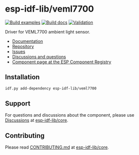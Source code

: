 # esp-idf-lib/veml7700

[![Build examples](https://github.com/esp-idf-lib/veml7700/actions/workflows//build.yml/badge.svg)](https://github.com/esp-idf-lib/veml7700/actions/workflows//build.yml)
[![Build docs](https://github.com/esp-idf-lib/veml7700/actions/workflows//build-docs.yml/badge.svg)](https://github.com/esp-idf-lib/veml7700/actions/workflows//build-docs.yml)
[![Validation](https://github.com/esp-idf-lib/veml7700/actions/workflows//validate-component.yml/badge.svg)](https://github.com/esp-idf-lib/veml7700/actions/workflows//validate-component.yml)

Driver for VEML7700 ambient light sensor.

* [Documentation](https://esp-idf-lib.github.io/veml7700/)
* [Repository](https://github.com/esp-idf-lib/veml7700)
* [Issues](https://github.com/esp-idf-lib/veml7700/issues)
* [Discussions and questions](https://github.com/esp-idf-lib/core/discussions)
* [Component page at the ESP Component Registry](https://components.espressif.com/components/esp-idf-lib/veml7700)

## Installation

```sh
idf.py add-dependency esp-idf-lib/veml7700
```

## Support

For questions and discussions about the component, please use
[Discussions](https://github.com/esp-idf-lib/core/discussions)
at [esp-idf-lib/core](https://github.com/esp-idf-lib/core).

## Contributing

Please read [CONTRIBUTING.md](https://github.com/esp-idf-lib/core/blob/main/CONTRIBUTING.md)
at [esp-idf-lib/core](https://github.com/esp-idf-lib/core).
